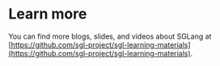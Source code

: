 # Learn more

You can find more blogs, slides, and videos about SGLang at [https://github.com/sgl-project/sgl-learning-materials](https://github.com/sgl-project/sgl-learning-materials).
